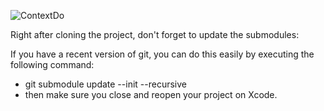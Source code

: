![ContextDo](https://img.skitch.com/20110329-8jhuj5h29wkqrhcce9js1rb124.jpg)

Right after cloning the project, don't forget to 
update the submodules:

If you have a recent version of git, you
can do this easily by executing the following command:

- git submodule update --init --recursive
- then make sure you close and reopen your project on Xcode.